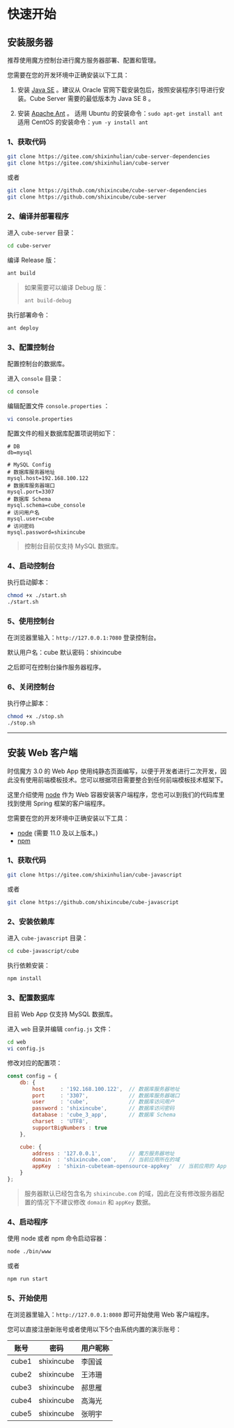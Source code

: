 # 快速开始

## 安装服务器

推荐使用魔方控制台进行魔方服务器部署、配置和管理。

您需要在您的开发环境中正确安装以下工具：

1. 安装 [Java SE](https://www.oracle.com/java/technologies/javase-downloads.html) 。建议从 Oracle 官网下载安装包后，按照安装程序引导进行安装。Cube Server 需要的最低版本为 Java SE 8 。

2. 安装 [Apache Ant](http://ant.apache.org/) 。
  适用 Ubuntu 的安装命令：`sudo apt-get install ant`
  适用 CentOS 的安装命令：`yum -y install ant`


### 1、获取代码

```bash
git clone https://gitee.com/shixinhulian/cube-server-dependencies
git clone https://gitee.com/shixinhulian/cube-server
```

或者

```bash
git clone https://github.com/shixincube/cube-server-dependencies
git clone https://github.com/shixincube/cube-server
```

### 2、编译并部署程序

进入 `cube-server` 目录：

```bash
cd cube-server
```

编译 Release 版：

```bash
ant build
```

>
>如果需要可以编译 Debug 版：
>
>```bash
>ant build-debug
>```
>

执行部署命令：

```bash
ant deploy
```

### 3、配置控制台

配置控制台的数据库。

进入 `console` 目录：
```bash
cd console
```

编辑配置文件 `console.properties` ：
```bash
vi console.properties
```

配置文件的相关数据库配置项说明如下：

```
# DB
db=mysql

# MySQL Config
# 数据库服务器地址
mysql.host=192.168.100.122
# 数据库服务器端口
mysql.port=3307
# 数据库 Schema
mysql.schema=cube_console
# 访问用户名
mysql.user=cube
# 访问密码
mysql.password=shixincube
```

> 控制台目前仅支持 MySQL 数据库。


### 4、启动控制台

执行启动脚本：

```bash
chmod +x ./start.sh
./start.sh
```

### 5、使用控制台

在浏览器里输入：`http://127.0.0.1:7080` 登录控制台。

默认用户名：cube
默认密码：shixincube

之后即可在控制台操作服务器程序。


### 6、关闭控制台

执行停止脚本：

```bash
chmod +x ./stop.sh
./stop.sh
```

----

## 安装 Web 客户端

时信魔方 3.0 的 Web App 使用纯静态页面编写，以便于开发者进行二次开发，因此没有使用前端模板技术。您可以根据项目需要整合到任何前端模板技术框架下。

这里介绍使用 [node](https://nodejs.org/zh-cn/) 作为 Web 容器安装客户端程序，您也可以到我们的代码库里找到使用 Spring 框架的客户端程序。

您需要在您的开发环境中正确安装以下工具：

* [node](https://nodejs.org/zh-cn/) (需要 11.0 及以上版本。)
* [npm](https://www.npmjs.com/)


### 1、获取代码

```bash
git clone https://gitee.com/shixinhulian/cube-javascript
```

或者

```bash
git clone https://github.com/shixincube/cube-javascript
```

### 2、安装依赖库

进入 `cube-javascript` 目录：

```bash
cd cube-javascript/cube
```

执行依赖安装：

```bash
npm install
```

### 3、配置数据库

目前 Web App 仅支持 MySQL 数据库。

进入 `web` 目录并编辑 `config.js` 文件：

```bash
cd web
vi config.js
```

修改对应的配置项：

```javascript
const config = {
    db: {
        host     : '192.168.100.122',  // 数据库服务器地址
        port     : '3307',             // 数据库服务器端口
        user     : 'cube',             // 数据库访问用户
        password : 'shixincube',       // 数据库访问密码
        database : 'cube_3_app',       // 数据库 Schema
        charset  : 'UTF8',
        supportBigNumbers : true
    },

    cube: {
        address : '127.0.0.1',         // 魔方服务器地址
        domain  : 'shixincube.com',    // 当前应用所在的域
        appKey  : 'shixin-cubeteam-opensource-appkey'  // 当前应用的 App-Key
    }
};
```

> 服务器默认已经包含名为 `shixincube.com` 的域，因此在没有修改服务器配置的情况下不建议修改 `domain` 和 `appKey` 数据。

### 4、启动程序

使用 node 或者 npm 命令启动容器：

```bash
node ./bin/www
```

或者

```bash
npm run start
```

### 5、开始使用

在浏览器里输入：`http://127.0.0.1:8080` 即可开始使用 Web 客户端程序。

您可以直接注册新账号或者使用以下5个由系统内置的演示账号：

| 账号 | 密码 | 用户昵称 |
| -- | -- | -- |
| cube1 | shixincube | 李国诚 |
| cube2 | shixincube | 王沛珊 |
| cube3 | shixincube | 郝思雁 |
| cube4 | shixincube | 高海光 |
| cube5 | shixincube | 张明宇 |


&nbsp;
&nbsp;
&nbsp;
